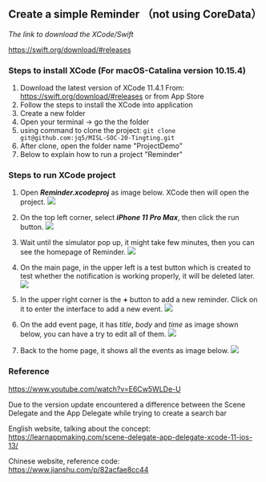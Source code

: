 ## Create a simple Reminder （not using CoreData）

_The link to download the XCode/Swift_

https://swift.org/download/#releases

### Steps to install XCode (For macOS-Catalina version 10.15.4)

1. Download the latest version of XCode 11.4.1
   From: https://swift.org/download/#releases
   or from App Store
2. Follow the steps to install the XCode into application
3. Create a new folder
4. Open your terminal -> go the the folder
5. using command to clone the project: ```git clone git@github.com:jq5/MISL-SOC-20-Tingting.git```
6. After clone, open the folder name "ProjectDemo"
7. Below to explain how to run a project "Reminder"

### Steps to run XCode project

1. Open ***Reminder.xcodeproj*** as image below. XCode then will open the project.
![](./Screenshot/Reminder/FolderReminder.png)

2.  On the top left corner, select ***iPhone 11 Pro Max***, then click the run button.
![](./Screenshot/Reminder/RunReminder.png)

3. Wait until the simulator pop up, it might take few minutes, then you can see the homepage of Reminder.
![](./Screenshot/Reminder/Simulator_Reminder.png)

4. On the main page, in the upper left is a test button which is created to test whether the notification is working properly, it will be deleted later.
![](./Screenshot/Reminder/Reminder_test.png)

5. In the upper right corner is the **+** button to add a new reminder. Click on it to enter the interface to add a new event.
![](./Screenshot/Reminder/Reminder_ClickAdd.png)

6. On the add event page, it has *title*, *body* and *time* as image shown below, you can have a try to edit all of them.
![](./Screenshot/Reminder/Reminder_Add.png)

7. Back to the home page, it shows all the events as image below.
![](./Screenshot/Reminder/Reminder_Events.png)

### Reference

https://www.youtube.com/watch?v=E6Cw5WLDe-U

Due to the version update encountered a difference between the Scene Delegate and the App Delegate while trying to create a search bar

English website, talking about the concept:
https://learnappmaking.com/scene-delegate-app-delegate-xcode-11-ios-13/

Chinese website, reference code:
https://www.jianshu.com/p/82acfae8cc44